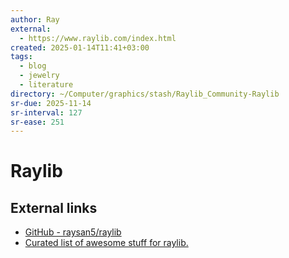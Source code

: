 ```yaml
---
author: Ray
external:
  - https://www.raylib.com/index.html
created: 2025-01-14T11:41+03:00
tags:
  - blog
  - jewelry
  - literature
directory: ~/Computer/graphics/stash/Raylib_Community-Raylib
sr-due: 2025-11-14
sr-interval: 127
sr-ease: 251
---
```


# Raylib

## External links

- [GitHub - raysan5/raylib](https://github.com/raysan5/raylib)
- [Curated list of awesome stuff for raylib.](https://github.com/Rabios/awesome-raylib)
